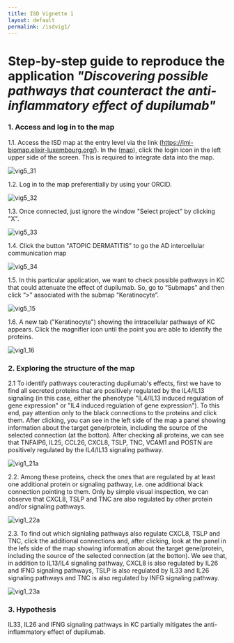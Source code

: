 ```yaml
---
title: ISD Vignette 1
layout: default
permalink: /isdvig1/
---
```


# Step-by-step guide to reproduce the application *"Discovering possible pathways that counteract the anti-inflammatory effect of dupilumab"*

### 1. Access and log in to the map

1.1. Access the ISD map at the entry level via the link (https://imi-biomap.elixir-luxembourg.org/). In the ([map](https://imi-biomap.elixir-luxembourg.org/)), click the login icon in the left upper side of the screen. This is required to integrate data into the map.
 
<!-- <img width="1022" height="489" alt="image" src="https://github.com/user-attachments/assets/94b53f4d-7c65-4502-8b46-dbd53c658676" /> -->

<!-- ![vig3_1](https://github.com/user-attachments/assets/94b53f4d-7c65-4502-8b46-dbd53c658676) -->

![vig5_31](../pages/projects/isd/images/vig5_31.png)


1.2. Log in to the map preferentially by using your ORCID. 

<!-- <img width="1019" height="491" alt="image" src="https://github.com/user-attachments/assets/acc57fb8-0e6f-485e-9921-8ccb3098994c" /> -->

<!-- ![vig3_1](https://github.com/user-attachments/assets/acc57fb8-0e6f-485e-9921-8ccb3098994c) -->

![vig5_32](../pages/projects/isd/images/vig5_32.png)

1.3. Once connected, just ignore the window "Select project" by clicking "X".

<!-- <img width="1019" height="491" alt="image" src="https://github.com/user-attachments/assets/a6d4d362-b76b-42e1-a7d8-e5c627247c9e" /> -->

<!-- ![vig3_1](https://github.com/user-attachments/assets/a6d4d362-b76b-42e1-a7d8-e5c627247c9e) -->

![vig5_33](../pages/projects/isd/images/vig5_33.png)

1.4. Click the button "ATOPIC DERMATITIS" to go the AD intercellular communication map 

<!-- <img width="1019" height="491" alt="image" src="https://github.com/user-attachments/assets/ee910213-6ec4-42f9-923c-0068bfe6e4df" /> -->

<!-- ![vig3_1](https://github.com/user-attachments/assets/ee910213-6ec4-42f9-923c-0068bfe6e4df) -->

![vig5_34](../pages/projects/isd/images/vig5_34.png)


1.5. In this particular application, we want to check possible pathways in KC that could attenuate the effect of dupilumab. So, go to “Submaps” and then click “>” associated with the submap “Keratinocyte”.

<!-- <img width="1021" height="490" alt="image" src="https://github.com/user-attachments/assets/4f50970b-3cd3-466c-8e60-e5d536af3336" /> -->

<!-- ![vig3_1](https://github.com/user-attachments/assets/4f50970b-3cd3-466c-8e60-e5d536af3336) -->

![vig5_15](../pages/projects/isd/images/vig5_15.png)


1.6. A new tab ("Keratinocyte") showing the intracellular pathways of KC appears. Click the magnifier icon until the point you are able to identify the proteins. 

![vig1_16](../pages/projects/isd/images/vig1_16.png)


### 2. Exploring the structure of the map

2.1 To identify pathways couteracting dupilumab's effects, first we have to find all secreted proteins that are positively regulated by the IL4/IL13 signaling (in this case, either the phenotype "IL4/IL13 induced regulation of gene expression" or "IL4 induced regulation of gene expression"). To this end, pay attention only to the black connections to the proteins and click them. After clicking, you can see in the left side of the map a panel showing information about the target gene/protein, including the source of the selected connection (at the botton). After checking all proteins, we can see that TNFAIP6, IL25, CCL26, CXCL8, TSLP, TNC, VCAM1 and POSTN are positively regulated by the IL4/IL13 signaling pathway.     

![vig1_21a](../pages/projects/isd/images/vig1_21a.png)

2.2. Among these proteins, check the ones that are regulated by at least one additional protein or signaling pathway, i.e. one additional black connection pointing to them. Only by simple visual inspection, we can observe that CXCL8, TSLP and TNC are also regulated by other protein and/or signaling pathways.

![vig1_22a](../pages/projects/isd/images/vig1_22a.png)

2.3. To find out which signlaling pathways also regulate CXCL8, TSLP and TNC, click the additional connections and, after clicking, look at the panel in the lefs side of the map showing information about the target gene/protein, including the source of the selected connection (at the botton). We see that, in addition to IL13/IL4 signaling pathway, CXCL8 is also regulated by IL26 and IFNG signaling pathways, TSLP is also regulated by IL33 and IL26 signaling pathways and TNC is also regulated by INFG signaling pathway.

![vig1_23a](../pages/projects/isd/images/vig1_23a.png)


### 3. Hypothesis

IL33, IL26 and IFNG signaling pathways in KC partially mitigates the anti-inflammatory effect of dupilumab.









